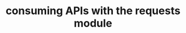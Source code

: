 ---
_db_id: 192
content_type: project
flavours:
- python
submission_type: repo
title: consuming APIs with the requests module
---